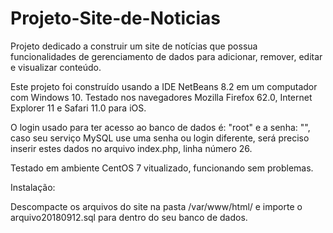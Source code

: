 # Projeto-Site-de-Noticias

Projeto dedicado a construir um site de notícias que possua funcionalidades de gerenciamento de dados para adicionar, remover, editar e visualizar conteúdo.

Este projeto foi construído usando a IDE NetBeans 8.2 em um computador com Windows 10.
Testado nos navegadores Mozilla Firefox 62.0, Internet Explorer 11 e Safari 11.0 para iOS.

O login usado para ter acesso ao banco de dados é: "root" e a senha: "", caso seu serviço MySQL use uma senha ou login diferente, será preciso inserir estes dados no arquivo index.php, linha número 26.

Testado em ambiente CentOS 7 vitualizado, funcionando sem problemas.

Instalação:

Descompacte os arquivos do site na pasta /var/www/html/ e importe o arquivo20180912.sql para dentro do seu banco de dados.
